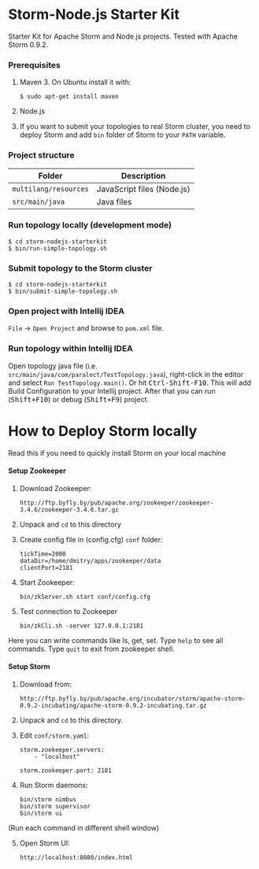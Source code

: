 Storm-Node.js Starter Kit
=========================

Starter Kit for Apache Storm and Node.js projects. Tested with Apache Storm 0.9.2.

### Prerequisites

1. Maven 3. On Ubuntu install it with:

    ```
    $ sudo apt-get install maven
    ```

2. Node.js

3. If you want to submit your topologies to real Storm cluster, you need to deploy Storm and add `bin` folder of Storm to
your `PATH` variable.

### Project structure

| Folder                  | Description                   |
| ----------------------- |-------------------------------|
| `multilang/resources`   | JavaScript files (Node.js)    |
| `src/main/java`         | Java files                    |


### Run topology locally (development mode)

    $ cd storm-nodejs-starterkit
    $ bin/run-simple-topology.sh

### Submit topology to the Storm cluster

    $ cd storm-nodejs-starterkit
    $ bin/submit-simple-topology.sh

### Open project with Intellij IDEA

`File` -> `Open Project` and browse to `pom.xml` file.

### Run topology within Intellij IDEA

Open topology java file (i.e. `src/main/java/com/paralect/TestTopology.java`), right-click in the editor and select
`Run TestTopology.main()`. Or hit <kbd>Ctrl-Shift-F10</kbd>. This will add Build Configuration to your Intellij project. After that you can run (<kbd>Shift+F10</kbd>) or debug (<kbd>Shift+F9</kbd>) project.


# How to Deploy Storm locally


Read this if you need to quickly install Storm on your local machine

#### Setup Zookeeper


1. Download Zookeeper:

    ```
    http://ftp.byfly.by/pub/apache.org/zookeeper/zookeeper-3.4.6/zookeeper-3.4.6.tar.gz
    ```

2. Unpack and `cd` to this directory

3. Create config file in (config.cfg) `conf` folder:

    ```
    tickTime=2000
    dataDir=/home/dmitry/apps/zookeeper/data
    clientPort=2181
    ```

4. Start Zookeeper:

    ```
    bin/zkServer.sh start conf/config.cfg
    ```

5. Test connection to Zookeeper

    ```
    bin/zkCli.sh -server 127.0.0.1:2181
    ```

Here you can write commands like ls, get, set. Type `help` to see all commands. Type `quit` to exit from zookeeper shell.


#### Setup Storm

1. Download from:

    ```
    http://ftp.byfly.by/pub/apache.org/incubator/storm/apache-storm-0.9.2-incubating/apache-storm-0.9.2-incubating.tar.gz
    ```

2. Unpack and `cd` to this directory.

3. Edit `conf/storm.yaml`:

    ```
    storm.zookeeper.servers:
        - "localhost"

    storm.zookeeper.port: 2181
    ```

4. Run Storm daemons:

    ```
    bin/storm nimbus
    bin/storm supervisor
    bin/storm ui
    ```

(Run each command in different shell window)

5. Open Storm UI:

    ```
    http://localhost:8080/index.html
    ```

